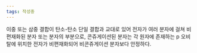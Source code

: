 ```yaml
---
tags: 작성중
---
```

이중 또는 삼중 결합이 탄소-탄소 단일 결합과 교대로 있어 전자가 여러 분자에 걸쳐 비편재화된 분자 또는 분자의 부분으로, 콘쥬게이션된 분자는 각 원자에 존재하는 p 오비탈에 위치한 전자가 비편재화되어 비콘쥬게이션 분자보다 안정하다.




